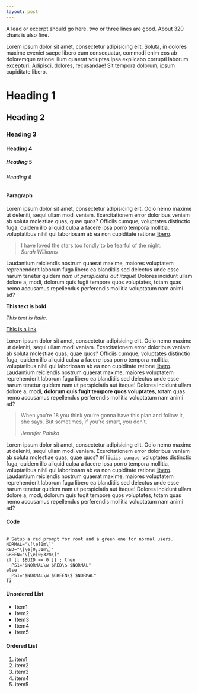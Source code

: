 ```yaml
---
layout: post
---
```


<p>A lead or excerpt should go here. two or three lines are good. About 320 chars is also fine.</p>
<p>Lorem ipsum dolor sit amet, consectetur adipisicing elit. Soluta, in dolores maxime eveniet saepe libero eum consequatur, commodi enim eos ab doloremque ratione illum quaerat voluptas ipsa explicabo corrupti laborum excepturi. Adipisci, dolores, recusandae! Sit tempora dolorum, ipsum cupiditate libero.</p>
<!--more-->

<h1>Heading 1</h1>
<h2>Heading 2</h2>
<h3>Heading 3</h3>
<h4>Heading 4</h4>
<h5>Heading 5</h5>
<h6>Heading 6</h6>

<h4>Paragraph</h4>
<p>Lorem ipsum dolor sit amet, consectetur adipisicing elit. Odio nemo maxime ut deleniti, sequi ullam modi veniam. Exercitationem error doloribus veniam ab soluta molestiae quas, quae quos? Officiis cumque, voluptates distinctio fuga, quidem illo aliquid culpa a facere ipsa porro tempora mollitia, voluptatibus nihil qui laboriosam ab ea non cupiditate ratione <a href="#">libero</a>. </p>

<blockquote>
I have loved the stars too fondly to be fearful of the night.<br>
<cite>Sarah Williams</cite>
</blockquote>


<p>Laudantium reiciendis nostrum quaerat maxime, maiores voluptatem reprehenderit laborum fuga libero ea blanditiis sed delectus unde esse harum tenetur quidem <em>nam ut perspiciatis aut itaque</em>! Dolores incidunt ullam dolore a, modi, dolorum quis fugit tempore quos voluptates, totam quas nemo accusamus repellendus perferendis mollitia voluptatum nam animi ad?</p>

<p><strong>This text is bold.</strong></p>
<p><em>This text is italic.</em></p>
<p><a href="#">This is a link</a>.</p>

<p>Lorem ipsum dolor sit amet, consectetur adipisicing elit. Odio nemo maxime ut deleniti, sequi ullam modi veniam. Exercitationem error doloribus veniam ab soluta molestiae quas, quae quos? Officiis cumque, voluptates distinctio fuga, quidem illo aliquid culpa a facere ipsa porro tempora mollitia, voluptatibus nihil qui laboriosam ab ea non cupiditate ratione <a href="#">libero</a>. Laudantium reiciendis nostrum quaerat maxime, maiores voluptatem reprehenderit laborum fuga libero ea blanditiis sed delectus unde esse harum tenetur quidem nam ut perspiciatis aut itaque! Dolores incidunt ullam dolore a, modi, <strong>dolorum quis fugit tempore quos voluptates</strong>, totam quas nemo accusamus repellendus perferendis mollitia voluptatum nam animi ad?</p>

<blockquote>
<p>When you’re 18 you think you’re gonna have this plan and follow it, she says. But sometimes, if you’re smart, you don’t.</p>
<cite>Jennifer Pahlka</cite>
</blockquote>

<p>Lorem ipsum dolor sit amet, consectetur adipisicing elit. Odio nemo maxime ut deleniti, sequi ullam modi veniam. Exercitationem error doloribus veniam ab soluta molestiae quas, quae quos? <code>Officiis cumque</code>, voluptates distinctio fuga, quidem illo aliquid culpa a facere ipsa porro tempora mollitia, voluptatibus nihil qui laboriosam ab ea non cupiditate ratione <a href="#">libero</a>. Laudantium reiciendis nostrum quaerat maxime, maiores voluptatem reprehenderit laborum fuga libero ea blanditiis sed delectus unde esse harum tenetur quidem nam ut perspiciatis aut itaque! Dolores incidunt ullam dolore a, modi, dolorum quis fugit tempore quos voluptates, totam quas nemo accusamus repellendus perferendis mollitia voluptatum nam animi ad?</p>

<h4>Code</h4>
<pre><code>
# Setup a red prompt for root and a green one for normal users.
NORMAL="\[\e[0m\]"
RED="\[\e[0;31m\]"
GREEN="\[\e[0;32m\]"
if [[ $EUID == 0 ]] ; then
  PS1="$NORMAL\w $RED\$ $NORMAL"
else
  PS1="$NORMAL\w $GREEN\$ $NORMAL"
fi
</code></pre>

<h4>Unordered List</h4>
<ul>
  <li>Item1</li>
  <li>Item2</li>
  <li>Item3</li>
  <li>Item4</li>
  <li>Item5</li>
</ul>

<h4>Ordered List</h4>
<ol>
  <li>item1</li>
  <li>item2</li>
  <li>item3</li>
  <li>item4</li>
  <li>item5</li>
</ol>

